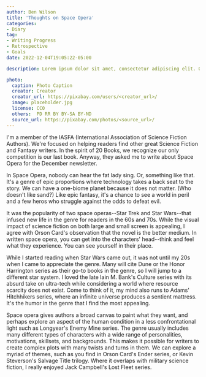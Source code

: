 ```yaml
---
author: Ben Wilson
title: 'Thoughts on Space Opera'
categories:
- Diary
tag:
- Writing Progress
- Retrospective
- Goals
date: 2022-12-04T19:05:22-05:00

description: Lorem ipsum dolor sit amet, consectetur adipiscing elit. Quisque sit amet venenatis dolor. Suspendisse eu justo elit. Cras lacinia turpis nulla, nec lobortis sem varius eu. Sed viverra turpis malesuada est aliquet, ac laoreet Leo convallis. Vivamus pretium aliquam finibus. Mauris dictum, eros eu malesuada imperdiet, nisl mauris scelerisque diam, nec fringilla nisl libero in nulla. Mauris eget massa lacinia sapien faucibus consequat.

photo:
  caption: Photo Caption
  creator: Creator
  creator_url: https://pixabay.com/users/<creator_url>/
  image: placeholder.jpg
  license: CC0
  others:  PD RR BY BY-SA BY-ND
  source_url: https://pixabay.com/photos/<source_url>/
---
```


I'm a member of the IASFA (International Association of Science Fiction Authors). We're focused on helping readers find other great Science Fiction and Fantasy writers. In the spirit of 20 Books, we recognize our only competition is our last book. Anyway, they asked me to write about Space Opera for the December newsletter.

In Space Opera, nobody can hear the fat lady sing. Or, something like that. It's a genre of epic proportions where technology takes a back seat to the story. We can have a one-biome planet because it does not matter. (Who doesn't like sand?) Like epic fantasy, it's a chance to see a world in peril and a few heros who struggle against the odds to defeat evil.

It was the popularity of two space operas--Star Trek and Star Wars--that infused new life in the genre for readers in the 60s and 70s. While the visual impact of science fiction on both large and small screen is appealing, I agree with Orson Card's observation that the novel is the better medium. In written space opera, you can get into the characters' head--think and feel what they experience. You can see yourself in their place.

While I started reading when Star Wars came out, it was not until my 20s when I came to appreciate the genre. Many will cite Dune or the Honor Harrington series as their go-to books in the genre, so I will jump to a different star system. I loved the late Iain M. Bank's Culture series with its absurd take on ultra-tech while considering a world where resource scarcity does not exist. Come to think of it, my mind also runs to Adams' Hitchhikers series, where an infinite universe produces a sentient mattress. It's the humor in the genre that I find the most appealing.

Space opera gives authors a broad canvas to paint what they want, and perhaps explore an aspect of the human condition in a less confrontational light such as Longyear's Enemy Mine series. The genre usually includes many different types of characters with a wide range of personalities, motivations, skillsets, and backgrounds. This makes it possible for writers to create complex plots with many twists and turns in them. We can explore a myriad of themes, such as you find in Orson Card's Ender series, or Kevin Steverson's Salvage Title trilogy. Where it overlaps with military science fiction, I really enjoyed Jack Campbell's Lost Fleet series.